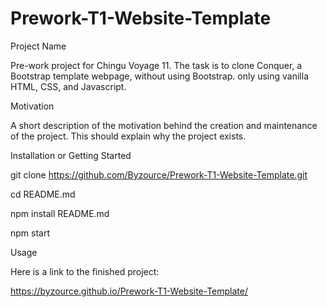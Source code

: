 # Prework-T1-Website-Template

Project Name

Pre-work project for Chingu Voyage 11. The task is to clone Conquer, a Bootstrap template webpage, without using Bootstrap. only using vanilla HTML, CSS, and Javascript.

Motivation

A short description of the motivation behind the creation and maintenance of the project. This should explain why the project exists.

Installation or Getting Started

git clone https://github.com/Byzource/Prework-T1-Website-Template.git

cd README.md

npm install README.md

npm start

Usage

Here is a link to the finished project:

https://byzource.github.io/Prework-T1-Website-Template/
